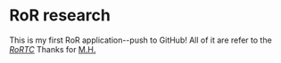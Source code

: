 # RoR research

This is my first RoR application--push to GitHub!
All of it are refer to the [*RoRTC*](http://railstutorial-china.org)
Thanks for [M.H.](http://michaelhartl.com)